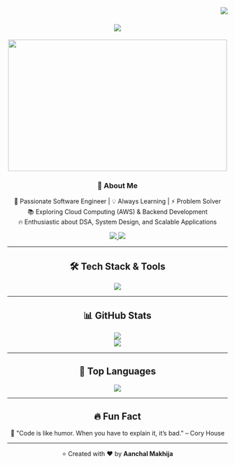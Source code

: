 <img align="right" src="https://visitor-badge.imlete.cn/?id=github.AanchalMakhija.visitor-badge"/>

<h1 align="center">
  <a href="https://git.io/typing-svg">
    <img src="http://readme-typing-svg.herokuapp.com?font=Sedan&center=true&pause=1000&random=false&width=500&lines=Hi+there+%F0%9F%91%8B%F0%9F%8F%BB;+I'm+Aanchal+Makhija+!!;Software+Engineer;Passionate+About+Technology+%26+Innovation"/>
  </a>
</h1>

<p align="center">
  <img src="https://media.giphy.com/media/qgQUggAC3Pfv687qPC/giphy.gif" width="500" height="300">
</p>

<h3 align="center">🚀 About Me</h3>
<p align="center">
  🎯 Passionate Software Engineer | 💡 Always Learning | ⚡ Problem Solver <br/>
  📚 Exploring Cloud Computing (AWS) & Backend Development <br/>
  🔥 Enthusiastic about DSA, System Design, and Scalable Applications
</p>

<div align="center">
  <a href="https://www.linkedin.com/in/aanchal-makhija-8b9183257/" target="_blank">
    <img src="https://img.shields.io/badge/LinkedIn-0077B5?style=for-the-badge&logo=linkedin&logoColor=white">
  </a>
  <a href="mailto:aanchal.makhija999@gmail.com" target="_blank">
    <img src="https://img.shields.io/badge/Gmail-D14836?style=for-the-badge&logo=gmail&logoColor=white">
  </a>
</div>

---

<h2 align="center">🛠 Tech Stack & Tools</h2>
<p align="center">
  <a href="https://skillicons.dev">
    <img src="https://skillicons.dev/icons?i=aws,java,python,c,cpp,css,nodejs,express,git,github,postgres,mysql,tailwind,nextjs,typescript"/>
  </a>
</p>

---

<h2 align="center">📊 GitHub Stats</h2>
<p align="center">
  <img src="https://github-readme-stats.vercel.app/api?username=AanchalMakhija&show_icons=true&theme=radical&count_private=true"/>
  <br/>
  <img src="https://github-readme-streak-stats.herokuapp.com/?user=AanchalMakhija&theme=radical"/>
</p>

---

<h2 align="center">🎯 Top Languages</h2>
<p align="center">
  <img src="https://github-readme-stats.vercel.app/api/top-langs/?username=AanchalMakhija&layout=compact&theme=radical"/>
</p>

---

<h2 align="center">🔥 Fun Fact</h2>
<p align="center">🚀 "Code is like humor. When you have to explain it, it’s bad." – Cory House</p>

---

<p align="center">⭐️ Created with ❤️ by <strong>Aanchal Makhija</strong></p>

